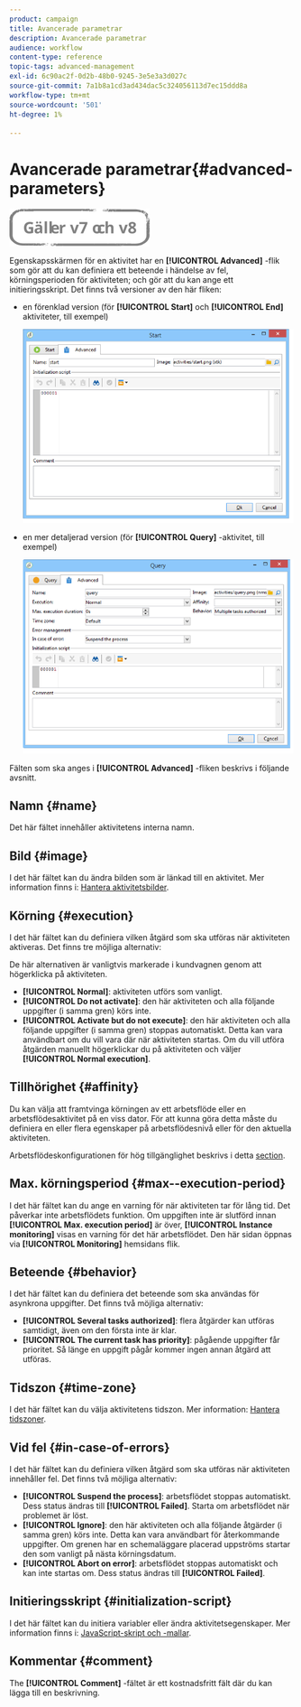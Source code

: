 ```yaml
---
product: campaign
title: Avancerade parametrar
description: Avancerade parametrar
audience: workflow
content-type: reference
topic-tags: advanced-management
exl-id: 6c90ac2f-0d2b-48b0-9245-3e5e3a3d027c
source-git-commit: 7a1b8a1cd3ad434dac5c324056113d7ec15ddd8a
workflow-type: tm+mt
source-wordcount: '501'
ht-degree: 1%

---
```


# Avancerade parametrar{#advanced-parameters}

![](../../assets/common.svg)

Egenskapsskärmen för en aktivitet har en **[!UICONTROL Advanced]** -flik som gör att du kan definiera ett beteende i händelse av fel, körningsperioden för aktiviteten; och gör att du kan ange ett initieringsskript. Det finns två versioner av den här fliken:

* en förenklad version (för **[!UICONTROL Start]** och **[!UICONTROL End]** aktiviteter, till exempel)

   ![](assets/wf-advanced-basic.png)

* en mer detaljerad version (för **[!UICONTROL Query]** -aktivitet, till exempel)

   ![](assets/wf-advanced-full.png)

Fälten som ska anges i **[!UICONTROL Advanced]** -fliken beskrivs i följande avsnitt.

## Namn {#name}

Det här fältet innehåller aktivitetens interna namn.

## Bild {#image}

I det här fältet kan du ändra bilden som är länkad till en aktivitet. Mer information finns i: [Hantera aktivitetsbilder](managing-activity-images.md).

## Körning {#execution}

I det här fältet kan du definiera vilken åtgärd som ska utföras när aktiviteten aktiveras. Det finns tre möjliga alternativ:

De här alternativen är vanligtvis markerade i kundvagnen genom att högerklicka på aktiviteten.

* **[!UICONTROL Normal]**: aktiviteten utförs som vanligt.
* **[!UICONTROL Do not activate]**: den här aktiviteten och alla följande uppgifter (i samma gren) körs inte.
* **[!UICONTROL Activate but do not execute]**: den här aktiviteten och alla följande uppgifter (i samma gren) stoppas automatiskt. Detta kan vara användbart om du vill vara där när aktiviteten startas. Om du vill utföra åtgärden manuellt högerklickar du på aktiviteten och väljer **[!UICONTROL Normal execution]**.

## Tillhörighet {#affinity}

Du kan välja att framtvinga körningen av ett arbetsflöde eller en arbetsflödesaktivitet på en viss dator. För att kunna göra detta måste du definiera en eller flera egenskaper på arbetsflödesnivå eller för den aktuella aktiviteten.

Arbetsflödeskonfigurationen för hög tillgänglighet beskrivs i detta [section](../../installation/using/configuring-campaign-server.md#high-availability-workflows-and-affinities).


## Max. körningsperiod {#max--execution-period}

I det här fältet kan du ange en varning för när aktiviteten tar för lång tid. Det påverkar inte arbetsflödets funktion. Om uppgiften inte är slutförd innan **[!UICONTROL Max. execution period]** är över, **[!UICONTROL Instance monitoring]** visas en varning för det här arbetsflödet. Den här sidan öppnas via **[!UICONTROL Monitoring]** hemsidans flik.

## Beteende {#behavior}

I det här fältet kan du definiera det beteende som ska användas för asynkrona uppgifter. Det finns två möjliga alternativ:

* **[!UICONTROL Several tasks authorized]**: flera åtgärder kan utföras samtidigt, även om den första inte är klar.
* **[!UICONTROL The current task has priority]**: pågående uppgifter får prioritet. Så länge en uppgift pågår kommer ingen annan åtgärd att utföras.

## Tidszon {#time-zone}

I det här fältet kan du välja aktivitetens tidszon. Mer information: [Hantera tidszoner](managing-time-zones.md).

## Vid fel {#in-case-of-errors}

I det här fältet kan du definiera vilken åtgärd som ska utföras när aktiviteten innehåller fel. Det finns två möjliga alternativ:

* **[!UICONTROL Suspend the process]**: arbetsflödet stoppas automatiskt. Dess status ändras till **[!UICONTROL Failed]**. Starta om arbetsflödet när problemet är löst.
* **[!UICONTROL Ignore]**: den här aktiviteten och alla följande åtgärder (i samma gren) körs inte. Detta kan vara användbart för återkommande uppgifter. Om grenen har en schemaläggare placerad uppströms startar den som vanligt på nästa körningsdatum.
* **[!UICONTROL Abort on error]**: arbetsflödet stoppas automatiskt och kan inte startas om. Dess status ändras till **[!UICONTROL Failed]**.

## Initieringsskript {#initialization-script}

I det här fältet kan du initiera variabler eller ändra aktivitetsegenskaper. Mer information finns i: [JavaScript-skript och -mallar](javascript-scripts-and-templates.md).

## Kommentar {#comment}

The **[!UICONTROL Comment]** -fältet är ett kostnadsfritt fält där du kan lägga till en beskrivning.
